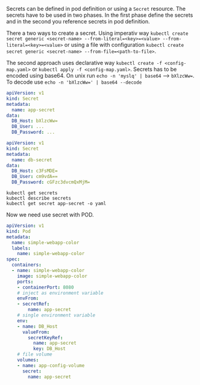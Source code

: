 Secrets can be defined in pod definition or using a `Secret` resource.
The secrets have to be used in two phases. In the first phase define the secrets and in the second you reference secrets in pod definition.

There a two ways to create a secret.
Using imperativ way `kubectl create secret generic <secret-name> --from-literal=<key>=<value> --from-literal=<key>=<value>` or using a file with configuration `kubectl create secret generic <secret-name> --from-file=<path-to-file>`.

The second approach uses declarative way `kubectl create -f <config-map.yaml>` or `kubectl apply -f <config-map.yaml>`.
Secrets has to be encoded using base64. On unix run `echo -n 'myslq' | base64` --> `bXlzcWw=`.
To decode use `echo -n 'bXlzcWw=' | base64 --decode`

```yaml
apiVersion: v1
kind: Secret
metadata:
  name: app-secret
data:
  DB_Host: bXlzcWw=
  DB_User: ...
  DB_Password: ...
```

```yaml
apiVersion: v1
kind: Secret
metadata:
  name: db-secret
data:
  DB_Host: c3FsMDE=
  DB_User: cm9vdA==
  DB_Password: cGFzc3dvcmQxMjM=
```

```
kubectl get secrets
kubectl describe secrets
kubectl get secret app-secret -o yaml
```

Now we need use secret with POD.

```yaml
apiVersion: v1
kind: Pod
metadata:
  name: simple-webapp-color
  labels:
    name: simple-webapp-color
spec:
  containers:
  - name: simple-webapp-color
    image: simple-webapp-color
    ports:
    - containerPort: 8080
    # inject as environment variable
    envFrom:
    - secretRef:
        name: app-secret
    # single environment variable
    env:
    - name: DB_Host
      valueFrom:
        secretKeyRef:
          name: app-secret
          key: DB_Host
    # file volume
    volumes:
    - name: app-config-volume
      secret:
        name: app-secret
```